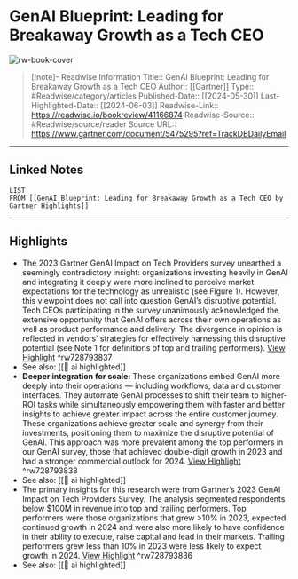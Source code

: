 # GenAI Blueprint: Leading for Breakaway Growth as a Tech CEO

![rw-book-cover](https://emtemp.gcom.cloud/ngw/globalassets/gartner-tile.jpg)
<br>
>[!note]- Readwise Information
>Title:: GenAI Blueprint: Leading for Breakaway Growth as a Tech CEO
>Author:: [[Gartner]]
>Type:: #Readwise/category/articles
>Published-Date:: [[2024-05-30]]
>Last-Highlighted-Date:: [[2024-06-03]]
>Readwise-Link:: https://readwise.io/bookreview/41166874
>Readwise-Source:: #Readwise/source/reader
>Source URL:: https://www.gartner.com/document/5475295?ref=TrackDBDailyEmail
--- 

## Linked Notes
```dataview
LIST
FROM [[GenAI Blueprint: Leading for Breakaway Growth as a Tech CEO by Gartner Highlights]]
```

---

## Highlights
- The 2023 Gartner GenAI Impact on Tech Providers survey unearthed a seemingly contradictory insight: organizations investing heavily in GenAI and integrating it deeply were more inclined to perceive market expectations for the technology as unrealistic (see Figure 1). However, this viewpoint does not call into question GenAI’s disruptive potential. Tech CEOs participating in the survey unanimously acknowledged the extensive opportunity that GenAI offers across their own operations as well as product performance and delivery. The divergence in opinion is reflected in vendors’ strategies for effectively harnessing this disruptive potential (see Note 1 for definitions of top and trailing performers). [View Highlight](https://readwise.io/open/728793837) ^rw728793837 
- See also: [[👻 ai highlighted]] 
- **Deeper integration for scale:** These organizations embed GenAI more deeply into their operations — including workflows, data and customer interfaces. They automate GenAI processes to shift their team to higher-ROI tasks while simultaneously empowering them with faster and better insights to achieve greater impact across the entire customer journey. These organizations achieve greater scale and synergy from their investments, positioning them to maximize the disruptive potential of GenAI. This approach was more prevalent among the top performers in our GenAI survey, those that achieved double-digit growth in 2023 and had a stronger commercial outlook for 2024. [View Highlight](https://readwise.io/open/728793838) ^rw728793838 
- See also: [[👻 ai highlighted]] 
- The primary insights for this research were from Gartner’s 2023 GenAI Impact on Tech Providers Survey. The analysis segmented respondents below $100M in revenue into top and trailing performers. Top performers were those organizations that grew >10% in 2023, expected continued growth in 2024 and were also more likely to have confidence in their ability to execute, raise capital and lead in their markets. Trailing performers grew less than 10% in 2023 were less likely to expect growth in 2024. [View Highlight](https://readwise.io/open/728793836) ^rw728793836 
- See also: [[👻 ai highlighted]] 
